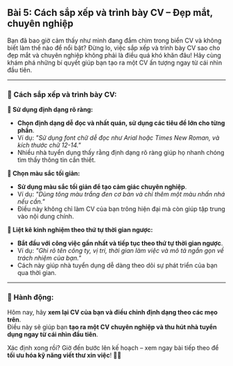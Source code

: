 ## Bài 5: Cách sắp xếp và trình bày CV – Đẹp mắt, chuyên nghiệp

Bạn đã bao giờ cảm thấy như mình đang đắm chìm trong biển CV và không biết làm thế nào để nổi bật? Đừng lo, việc sắp xếp và trình bày CV sao cho đẹp mắt và chuyên nghiệp không phải là điều quá khó khăn đâu! Hãy cùng khám phá những bí quyết giúp bạn tạo ra một CV ấn tượng ngay từ cái nhìn đầu tiên.

---

### 📌 Cách sắp xếp và trình bày CV:

**🔹 Sử dụng định dạng rõ ràng:**
- **Chọn định dạng dễ đọc và nhất quán, sử dụng các tiêu đề lớn cho từng phần**.  
- Ví dụ: *"Sử dụng font chữ dễ đọc như Arial hoặc Times New Roman, và kích thước chữ 12-14."*  
- Nhiều nhà tuyển dụng thấy rằng định dạng rõ ràng giúp họ nhanh chóng tìm thấy thông tin cần thiết.

**🔹 Chọn màu sắc tối giản:**
- **Sử dụng màu sắc tối giản để tạo cảm giác chuyên nghiệp**.  
- Ví dụ: *"Dùng tông màu trắng đen cơ bản và chỉ thêm một màu nhấn nhá nếu cần."*  
- Điều này không chỉ làm CV của bạn trông hiện đại mà còn giúp tập trung vào nội dung chính.

**🔹 Liệt kê kinh nghiệm theo thứ tự thời gian ngược:**
- **Bắt đầu với công việc gần nhất và tiếp tục theo thứ tự thời gian ngược**.  
- Ví dụ: *"Ghi rõ tên công ty, vị trí, thời gian làm việc và mô tả ngắn gọn về trách nhiệm của bạn."*  
- Cách này giúp nhà tuyển dụng dễ dàng theo dõi sự phát triển của bạn qua thời gian.

---

### 🚀 Hành động:

Hôm nay, hãy **xem lại CV của bạn và điều chỉnh định dạng theo các mẹo trên**.  
Điều này sẽ giúp bạn **tạo ra một CV chuyên nghiệp và thu hút nhà tuyển dụng ngay từ cái nhìn đầu tiên**.  

Xác định xong rồi? Giờ đến bước lên kế hoạch – xem ngay bài tiếp theo để **tối ưu hóa kỹ năng viết thư xin việc**! 📄✨